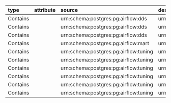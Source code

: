 | type     | attribute   | source                                | destination                                               |
|:---------|:------------|:--------------------------------------|:----------------------------------------------------------|
| Contains |             | urn:schema:postgres:pg:airflow:dds    | urn:table:postgres:pg:airflow:dds:entity                  |
| Contains |             | urn:schema:postgres:pg:airflow:dds    | urn:table:postgres:pg:airflow:dds:relation                |
| Contains |             | urn:schema:postgres:pg:airflow:dds    | urn:table:postgres:pg:airflow:dds:sample                  |
| Contains |             | urn:schema:postgres:pg:airflow:mart   | urn:table:postgres:pg:airflow:mart:entity                 |
| Contains |             | urn:schema:postgres:pg:airflow:tuning | urn:table:postgres:pg:airflow:tuning:breadcrumb           |
| Contains |             | urn:schema:postgres:pg:airflow:tuning | urn:table:postgres:pg:airflow:tuning:dictionary           |
| Contains |             | urn:schema:postgres:pg:airflow:tuning | urn:table:postgres:pg:airflow:tuning:messages             |
| Contains |             | urn:schema:postgres:pg:airflow:tuning | urn:table:postgres:pg:airflow:tuning:relations_type       |
| Contains |             | urn:schema:postgres:pg:airflow:tuning | urn:table:postgres:pg:airflow:tuning:search_help          |
| Contains |             | urn:schema:postgres:pg:airflow:tuning | urn:table:postgres:pg:airflow:tuning:search_system_x_type |